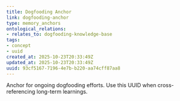 ```yaml
---
title: Dogfooding Anchor
link: dogfooding-anchor
type: memory_anchors
ontological_relations:
- relates_to: dogfooding-knowledge-base
tags:
- concept
- uuid
created_at: 2025-10-23T20:33:49Z
updated_at: 2025-10-23T20:33:49Z
uuid: 93cf5167-7196-4e7b-b220-aa74cff87aa8
---
```

Anchor for ongoing dogfooding efforts.
Use this UUID when cross-referencing long-term learnings.
